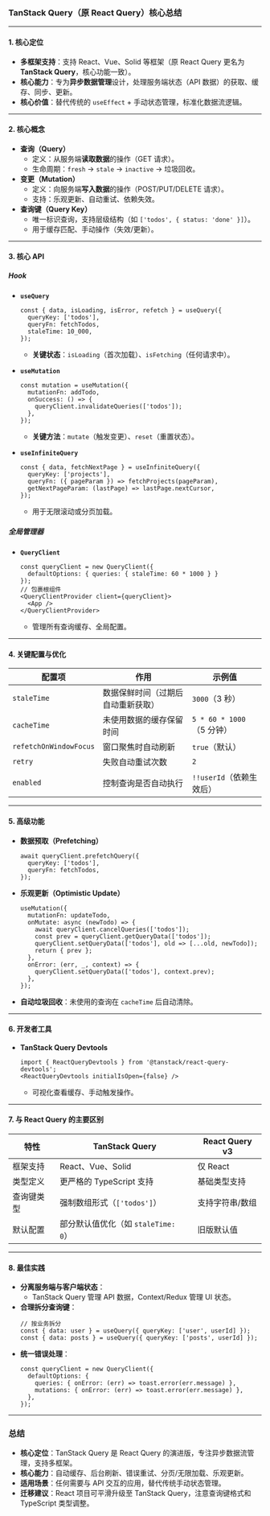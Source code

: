 ### TanStack Query（原 React Query）核心总结

---

#### **1. 核心定位**  
- **多框架支持**：支持 React、Vue、Solid 等框架（原 React Query 更名为 **TanStack Query**，核心功能一致）。  
- **核心能力**：专为**异步数据管理**设计，处理服务端状态（API 数据）的获取、缓存、同步、更新。  
- **核心价值**：替代传统的 `useEffect` + 手动状态管理，标准化数据流逻辑。

---

#### **2. 核心概念**  
- **查询（Query）**  
  - 定义：从服务端**读取数据**的操作（GET 请求）。  
  - 生命周期：`fresh` → `stale` → `inactive` → 垃圾回收。  
- **变更（Mutation）**  
  - 定义：向服务端**写入数据**的操作（POST/PUT/DELETE 请求）。  
  - 支持：乐观更新、自动重试、依赖失效。  
- **查询键（Query Key）**  
  - 唯一标识查询，支持层级结构（如 `['todos', { status: 'done' }]`）。  
  - 用于缓存匹配、手动操作（失效/更新）。  

---

#### **3. 核心 API**  
##### **Hook**  
- **`useQuery`**  
  ```tsx
  const { data, isLoading, isError, refetch } = useQuery({
    queryKey: ['todos'],
    queryFn: fetchTodos,
    staleTime: 10_000,
  });
  ```  
  - **关键状态**：`isLoading`（首次加载）、`isFetching`（任何请求中）。  

- **`useMutation`**  
  ```tsx
  const mutation = useMutation({
    mutationFn: addTodo,
    onSuccess: () => {
      queryClient.invalidateQueries(['todos']);
    },
  });
  ```  
  - **关键方法**：`mutate`（触发变更）、`reset`（重置状态）。  

- **`useInfiniteQuery`**  
  ```tsx
  const { data, fetchNextPage } = useInfiniteQuery({
    queryKey: ['projects'],
    queryFn: ({ pageParam }) => fetchProjects(pageParam),
    getNextPageParam: (lastPage) => lastPage.nextCursor,
  });
  ```  
  - 用于无限滚动或分页加载。  

##### **全局管理器**  
- **`QueryClient`**  
  ```tsx
  const queryClient = new QueryClient({
    defaultOptions: { queries: { staleTime: 60 * 1000 } }
  });
  // 包裹根组件
  <QueryClientProvider client={queryClient}>
    <App />
  </QueryClientProvider>
  ```  
  - 管理所有查询缓存、全局配置。  

---

#### **4. 关键配置与优化**  
| **配置项**          | **作用**                               | **示例值**              |
|----------------------|----------------------------------------|-------------------------|
| `staleTime`          | 数据保鲜时间（过期后自动重新获取）     | `3000`（3 秒）          |
| `cacheTime`          | 未使用数据的缓存保留时间               | `5 * 60 * 1000`（5 分钟）|
| `refetchOnWindowFocus`| 窗口聚焦时自动刷新                     | `true`（默认）          |
| `retry`              | 失败自动重试次数                       | `2`                     |
| `enabled`            | 控制查询是否自动执行                   | `!!userId`（依赖生效后）|

---

#### **5. 高级功能**  
- **数据预取（Prefetching）**  
  ```tsx
  await queryClient.prefetchQuery({
    queryKey: ['todos'],
    queryFn: fetchTodos,
  });
  ```  
- **乐观更新（Optimistic Update）**  
  ```tsx
  useMutation({
    mutationFn: updateTodo,
    onMutate: async (newTodo) => {
      await queryClient.cancelQueries(['todos']);
      const prev = queryClient.getQueryData(['todos']);
      queryClient.setQueryData(['todos'], old => [...old, newTodo]);
      return { prev };
    },
    onError: (err, _, context) => {
      queryClient.setQueryData(['todos'], context.prev);
    },
  });
  ```  
- **自动垃圾回收**：未使用的查询在 `cacheTime` 后自动清除。  

---

#### **6. 开发者工具**  
- **TanStack Query Devtools**  
  ```tsx
  import { ReactQueryDevtools } from '@tanstack/react-query-devtools';
  <ReactQueryDevtools initialIsOpen={false} />
  ```  
  - 可视化查看缓存、手动触发操作。  

---

#### **7. 与 React Query 的主要区别**  
| **特性**            | **TanStack Query**                   | **React Query v3**           |
|----------------------|--------------------------------------|-------------------------------|
| 框架支持             | React、Vue、Solid                    | 仅 React                      |
| 类型定义             | 更严格的 TypeScript 支持             | 基础类型支持                  |
| 查询键类型           | 强制数组形式（`['todos']`）          | 支持字符串/数组               |
| 默认配置             | 部分默认值优化（如 `staleTime: 0`）  | 旧版默认值                    |

---

#### **8. 最佳实践**  
- **分离服务端与客户端状态**：  
  - TanStack Query 管理 API 数据，Context/Redux 管理 UI 状态。  
- **合理拆分查询键**：  
  ```tsx
  // 按业务拆分
  const { data: user } = useQuery({ queryKey: ['user', userId] });
  const { data: posts } = useQuery({ queryKey: ['posts', userId] });
  ```  
- **统一错误处理**：  
  ```tsx
  const queryClient = new QueryClient({
    defaultOptions: {
      queries: { onError: (err) => toast.error(err.message) },
      mutations: { onError: (err) => toast.error(err.message) },
    },
  });
  ```  

---

### **总结**  
- **核心定位**：TanStack Query 是 React Query 的演进版，专注异步数据流管理，支持多框架。  
- **核心能力**：自动缓存、后台刷新、错误重试、分页/无限加载、乐观更新。  
- **适用场景**：任何需要与 API 交互的应用，替代传统手动状态管理。  
- **迁移建议**：React 项目可平滑升级至 TanStack Query，注意查询键格式和 TypeScript 类型调整。